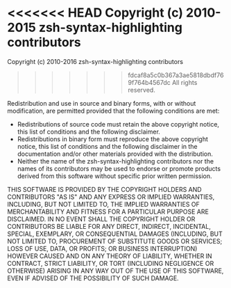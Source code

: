 <<<<<<< HEAD
Copyright (c) 2010-2015 zsh-syntax-highlighting contributors
=======
Copyright (c) 2010-2016 zsh-syntax-highlighting contributors
>>>>>>> fdcaf8a5c0b367a3ae5818dbdf769f764b4567dc
All rights reserved.

Redistribution and use in source and binary forms, with or without modification, are permitted
provided that the following conditions are met:

 * Redistributions of source code must retain the above copyright notice, this list of conditions
   and the following disclaimer.
 * Redistributions in binary form must reproduce the above copyright notice, this list of
   conditions and the following disclaimer in the documentation and/or other materials provided
   with the distribution.
 * Neither the name of the zsh-syntax-highlighting contributors nor the names of its contributors
   may be used to endorse or promote products derived from this software without specific prior
   written permission.

THIS SOFTWARE IS PROVIDED BY THE COPYRIGHT HOLDERS AND CONTRIBUTORS "AS IS" AND ANY EXPRESS OR
IMPLIED WARRANTIES, INCLUDING, BUT NOT LIMITED TO, THE IMPLIED WARRANTIES OF MERCHANTABILITY AND
FITNESS FOR A PARTICULAR PURPOSE ARE DISCLAIMED. IN NO EVENT SHALL THE COPYRIGHT HOLDER OR
CONTRIBUTORS BE LIABLE FOR ANY DIRECT, INDIRECT, INCIDENTAL, SPECIAL, EXEMPLARY, OR CONSEQUENTIAL
DAMAGES (INCLUDING, BUT NOT LIMITED TO, PROCUREMENT OF SUBSTITUTE GOODS OR SERVICES; LOSS OF USE,
DATA, OR PROFITS; OR BUSINESS INTERRUPTION) HOWEVER CAUSED AND ON ANY THEORY OF LIABILITY, WHETHER
IN CONTRACT, STRICT LIABILITY, OR TORT (INCLUDING NEGLIGENCE OR OTHERWISE) ARISING IN ANY WAY OUT
OF THE USE OF THIS SOFTWARE, EVEN IF ADVISED OF THE POSSIBILITY OF SUCH DAMAGE.
